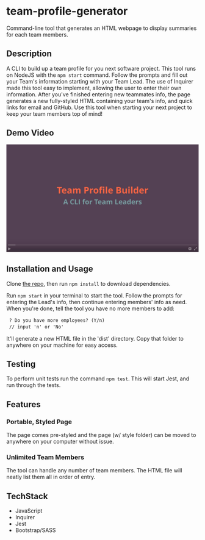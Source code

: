 
# team-profile-generator

Command-line tool that generates an HTML webpage to display summaries for each team members.

## Description

A CLI to build up a team profile for you next software project. This tool runs on NodeJS with the ```npm start``` command. Follow the prompts and fill out your Team's information starting with your Team Lead. The use of Inquirer made this tool easy to implement, allowing the user to enter their own information. After you've finished entering new teammates info, the page generates a new fully-styled HTML containing your team's info, and quick links for email and GitHub. Use this tool when starting your next project to keep your team members top of mind!

## Demo Video

[![video thumbnail](img/video-thumbnail.jpg)](https://streamable.com/30zsc3)

## Installation and Usage

Clone [the repo](https://github.com/graybishop/team-profile-generator), then run ```npm install``` to download dependencies.

Run ```npm start``` in your terminal to start the tool. Follow the prompts for entering the Lead's info, then continue entering members' info as need. When you're done, tell the tool you have no more members to add:

```md
 ? Do you have more employees? (Y/n)
 // input 'n' or 'No'
```

It'll generate a new HTML file in the 'dist' directory. Copy that folder to anywhere on your machine for easy access.

## Testing

To perform unit tests run the command ```npm test```. This will start Jest, and run through the tests.

## Features

### Portable, Styled Page

The page comes pre-styled and the page (w/ style folder) can be moved to anywhere on your computer without issue.

### Unlimited Team Members

The tool can handle any number of team members. The HTML file will neatly list them all in order of entry.

## TechStack

* JavaScript
* Inquirer
* Jest
* Bootstrap/SASS
